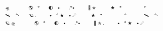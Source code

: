 🛸　　　 　🌎　°　　🌓　•　　.°•　　　🚀 ✯
　　　★　*　　　　　°　　　　🛰 　°·　　 🪐
.　　　•　° ★　• ☄
　　　★　*　　　　　°　　　　🛰 　°·　　 🪐
   🛸　　　 　🌎　°　　🌓　•　　.°•　　　🚀 ✯
.　　　•　° ★　• ☄
